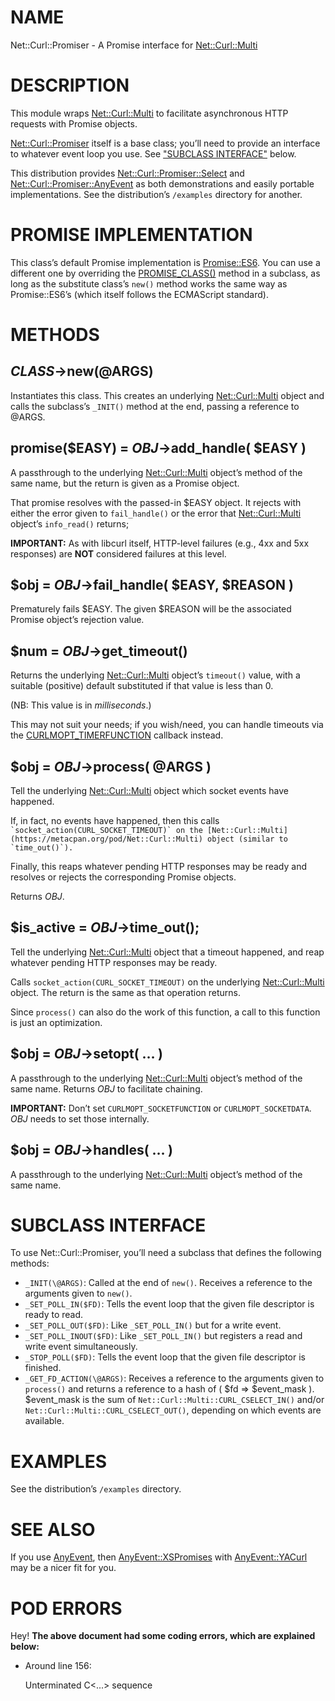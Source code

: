# NAME

Net::Curl::Promiser - A Promise interface for [Net::Curl::Multi](https://metacpan.org/pod/Net::Curl::Multi)

# DESCRIPTION

This module wraps [Net::Curl::Multi](https://metacpan.org/pod/Net::Curl::Multi) to facilitate asynchronous
HTTP requests with Promise objects.

[Net::Curl::Promiser](https://metacpan.org/pod/Net::Curl::Promiser) itself is a base class; you’ll need to provide
an interface to whatever event loop you use. See ["SUBCLASS INTERFACE"](#subclass-interface)
below.

This distribution provides [Net::Curl::Promiser::Select](https://metacpan.org/pod/Net::Curl::Promiser::Select) and
[Net::Curl::Promiser::AnyEvent](https://metacpan.org/pod/Net::Curl::Promiser::AnyEvent) as both demonstrations and easily portable
implementations. See the distribution’s `/examples` directory for another.

# PROMISE IMPLEMENTATION

This class’s default Promise implementation is [Promise::ES6](https://metacpan.org/pod/Promise::ES6).
You can use a different one by overriding the [PROMISE\_CLASS()](https://metacpan.org/pod/PROMISE_CLASS\(\)) method in
a subclass, as long as the substitute class’s `new()` method works the
same way as Promise::ES6’s (which itself follows the ECMAScript standard).

# METHODS

## _CLASS_->new(@ARGS)

Instantiates this class. This creates an underlying
[Net::Curl::Multi](https://metacpan.org/pod/Net::Curl::Multi) object and calls the subclass’s `_INIT()`
method at the end, passing a reference to @ARGS.

## promise($EASY) = _OBJ_->add\_handle( $EASY )

A passthrough to the underlying [Net::Curl::Multi](https://metacpan.org/pod/Net::Curl::Multi) object’s
method of the same name, but the return is given as a Promise object.

That promise resolves with the passed-in $EASY object.
It rejects with either the error given to `fail_handle()` or the
error that [Net::Curl::Multi](https://metacpan.org/pod/Net::Curl::Multi) object’s `info_read()` returns;

**IMPORTANT:** As with libcurl itself, HTTP-level failures
(e.g., 4xx and 5xx responses) are **NOT** considered failures at this level.

## $obj = _OBJ_->fail\_handle( $EASY, $REASON )

Prematurely fails $EASY. The given $REASON will be the associated
Promise object’s rejection value.

## $num = _OBJ_->get\_timeout()

Returns the underlying [Net::Curl::Multi](https://metacpan.org/pod/Net::Curl::Multi) object’s `timeout()`
value, with a suitable (positive) default substituted if that value is
less than 0.

(NB: This value is in _milliseconds_.)

This may not suit your needs; if you wish/need, you can handle timeouts
via the [CURLMOPT\_TIMERFUNCTION](https://metacpan.org/pod/Net::Curl::Multi#CURLMOPT_TIMERFUNCTION)
callback instead.

## $obj = _OBJ_->process( @ARGS )

Tell the underlying [Net::Curl::Multi](https://metacpan.org/pod/Net::Curl::Multi) object which socket events have
happened.

If, in fact, no events have happened, then this calls
`` `socket_action(CURL_SOCKET_TIMEOUT)` on the
[Net::Curl::Multi](https://metacpan.org/pod/Net::Curl::Multi) object (similar to `time_out()`). ``

Finally, this reaps whatever pending HTTP responses may be ready and
resolves or rejects the corresponding Promise objects.

Returns _OBJ_.

## $is\_active = _OBJ_->time\_out();

Tell the underlying [Net::Curl::Multi](https://metacpan.org/pod/Net::Curl::Multi) object that a timeout happened,
and reap whatever pending HTTP responses may be ready.

Calls `socket_action(CURL_SOCKET_TIMEOUT)` on the
underlying [Net::Curl::Multi](https://metacpan.org/pod/Net::Curl::Multi) object. The return is the same as
that operation returns.

Since `process()` can also do the work of this function, a call to this
function is just an optimization.

## $obj = _OBJ_->setopt( … )

A passthrough to the underlying [Net::Curl::Multi](https://metacpan.org/pod/Net::Curl::Multi) object’s
method of the same name. Returns _OBJ_ to facilitate chaining.

**IMPORTANT:** Don’t set `CURLMOPT_SOCKETFUNCTION` or `CURLMOPT_SOCKETDATA`.
_OBJ_ needs to set those internally.

## $obj = _OBJ_->handles( … )

A passthrough to the underlying [Net::Curl::Multi](https://metacpan.org/pod/Net::Curl::Multi) object’s
method of the same name.

# SUBCLASS INTERFACE

To use Net::Curl::Promiser, you’ll need a subclass that defines
the following methods:

- `_INIT(\@ARGS)`: Called at the end of `new()`. Receives a reference
to the arguments given to `new()`.
- `_SET_POLL_IN($FD)`: Tells the event loop that the given file
descriptor is ready to read.
- `_SET_POLL_OUT($FD)`: Like `_SET_POLL_IN()` but for a write event.
- `_SET_POLL_INOUT($FD)`: Like `_SET_POLL_IN()` but registers
a read and write event simultaneously.
- `_STOP_POLL($FD)`: Tells the event loop that the given file
descriptor is finished.
- `_GET_FD_ACTION(\@ARGS)`: Receives a reference to the arguments
given to `process()` and returns a reference to a hash of
( $fd => $event\_mask ). $event\_mask is the sum of
`Net::Curl::Multi::CURL_CSELECT_IN()` and/or
`Net::Curl::Multi::CURL_CSELECT_OUT()`, depending on which events
are available.

# EXAMPLES

See the distribution’s `/examples` directory.

# SEE ALSO

If you use [AnyEvent](https://metacpan.org/pod/AnyEvent), then [AnyEvent::XSPromises](https://metacpan.org/pod/AnyEvent::XSPromises) with
[AnyEvent::YACurl](https://metacpan.org/pod/AnyEvent::YACurl) may be a nicer fit for you.

# POD ERRORS

Hey! **The above document had some coding errors, which are explained below:**

- Around line 156:

    Unterminated C<...> sequence
